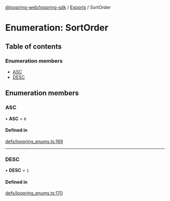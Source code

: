 [@loopring-web/loopring-sdk](../README.md) / [Exports](../modules.md) / SortOrder

# Enumeration: SortOrder

## Table of contents

### Enumeration members

- [ASC](SortOrder.md#asc)
- [DESC](SortOrder.md#desc)

## Enumeration members

### ASC

• **ASC** = `0`

#### Defined in

[defs/loopring_enums.ts:169](https://github.com/Loopring/loopring_sdk/blob/24fdf4c/src/defs/loopring_enums.ts#L169)

___

### DESC

• **DESC** = `1`

#### Defined in

[defs/loopring_enums.ts:170](https://github.com/Loopring/loopring_sdk/blob/24fdf4c/src/defs/loopring_enums.ts#L170)

